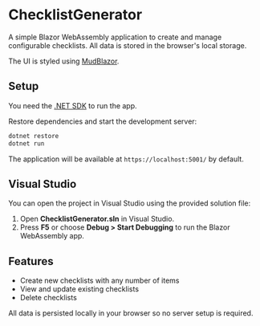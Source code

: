 # ChecklistGenerator

A simple Blazor WebAssembly application to create and manage configurable checklists. All data is stored in the browser's local storage.

The UI is styled using [MudBlazor](https://mudblazor.com/).

## Setup

You need the [.NET SDK](https://dotnet.microsoft.com/download) to run the app.

Restore dependencies and start the development server:

```bash
dotnet restore
dotnet run
```

The application will be available at `https://localhost:5001/` by default.


## Visual Studio

You can open the project in Visual Studio using the provided solution file:

1. Open **ChecklistGenerator.sln** in Visual Studio.
2. Press **F5** or choose **Debug > Start Debugging** to run the Blazor WebAssembly app.

## Features

- Create new checklists with any number of items
- View and update existing checklists
- Delete checklists

All data is persisted locally in your browser so no server setup is required.
